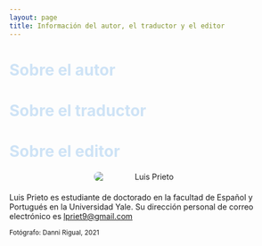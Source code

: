 ```yaml
---
layout: page
title: Información del autor, el traductor y el editor
---
```

<h1 style="font-weight: bold; color: #CEE3F6;">Sobre el autor</h1>

<h1 style="font-weight: bold; color: #CEE3F6;">Sobre el traductor</h1>  

<h1 style="font-weight: bold; color: #CEE3F6;">Sobre el editor</h1>  

<img src="{{ site.baseurl }}/assets/profile.png" alt="Luis Prieto" style="text-align: center; max-width: 200px; border-radius: 8px; margin: 20px auto; display: block;">

Luis Prieto es estudiante de doctorado en la facultad de Español y Portugués en la Universidad Yale. Su dirección personal de correo electrónico es lpriet9@gmail.com

<small>Fotógrafo: Danni Rigual, 2021</small>
